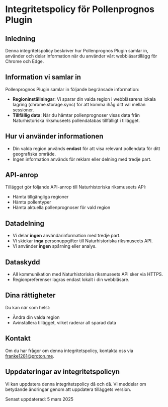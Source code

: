 # Integritetspolicy för Pollenprognos Plugin

## Inledning
Denna integritetspolicy beskriver hur Pollenprognos Plugin samlar in, använder och delar information när du använder vårt webbläsartillägg för Chrome och Edge.

## Information vi samlar in
Pollenprognos Plugin samlar in följande begränsade information:

- **Regioninställningar**: Vi sparar din valda region i webbläsarens lokala lagring (chrome.storage.sync) för att komma ihåg ditt val mellan sessioner.
- **Tillfällig data**: När du hämtar pollenprognoser visas data från Naturhistoriska riksmuseets pollendatabas tillfälligt i tillägget.

## Hur vi använder informationen
- Din valda region används **endast** för att visa relevant pollendata för ditt geografiska område.
- Ingen information används för reklam eller delning med tredje part.

## API-anrop
Tillägget gör följande API-anrop till Naturhistoriska riksmuseets API:
- Hämta tillgängliga regioner
- Hämta pollentyper
- Hämta aktuella pollenprognoser för vald region

## Datadelning
- Vi delar **ingen** användarinformation med tredje part.
- Vi skickar **inga** personuppgifter till Naturhistoriska riksmuseets API.
- Vi använder **ingen** spårning eller analys.

## Dataskydd
- All kommunikation med Naturhistoriska riksmuseets API sker via HTTPS.
- Regionpreferenser lagras endast lokalt i din webbläsare.

## Dina rättigheter
Du kan när som helst:
- Ändra din valda region
- Avinstallera tillägget, vilket raderar all sparad data

## Kontakt
Om du har frågor om denna integritetspolicy, kontakta oss via franke1281@proton.me.

## Uppdateringar av integritetspolicyn
Vi kan uppdatera denna integritetspolicy då och då. Vi meddelar om betydande ändringar genom att uppdatera tilläggets version.

Senast uppdaterad: 5 mars 2025
